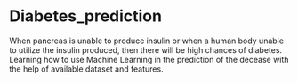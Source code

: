 # Diabetes_prediction
When pancreas is unable to produce insulin or when a human body unable to utilize the insulin produced, then there will be high chances of diabetes.
Learning how to use Machine Learning in the prediction of the decease with the help of available dataset and features.
